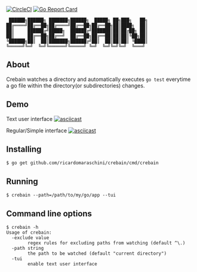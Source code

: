 [![CircleCI](https://circleci.com/gh/ricardomaraschini/crebain/tree/master.svg?style=svg)](https://circleci.com/gh/ricardomaraschini/crebain/tree/master)
[![Go Report Card](https://goreportcard.com/badge/github.com/axcdnt/snitch)](https://goreportcard.com/report/github.com/axcdnt/snitch)
``` 
 ██████╗██████╗ ███████╗██████╗  █████╗ ██╗███╗   ██╗
██╔════╝██╔══██╗██╔════╝██╔══██╗██╔══██╗██║████╗  ██║
██║     ██████╔╝█████╗  ██████╔╝███████║██║██╔██╗ ██║
██║     ██╔══██╗██╔══╝  ██╔══██╗██╔══██║██║██║╚██╗██║
╚██████╗██║  ██║███████╗██████╔╝██║  ██║██║██║ ╚████║
╚═════╝╚═╝  ╚═╝╚══════╝╚═════╝ ╚═╝  ╚═╝╚═╝╚═╝  ╚═══╝
```

## About

Crebain watches a directory and automatically executes `go test` everytime a
go file within the directory(or subdirectories) changes.

## Demo

Text user interface
[![asciicast](https://asciinema.org/a/258335.svg)](https://asciinema.org/a/258335)

Regular/Simple interface
[![asciicast](https://asciinema.org/a/INzHWa9uQe9ASeNhiGI4T5WBP.svg)](https://asciinema.org/a/INzHWa9uQe9ASeNhiGI4T5WBP)

## Installing

```
$ go get github.com/ricardomaraschini/crebain/cmd/crebain
```

## Running

```
$ crebain --path=/path/to/my/go/app --tui
```

## Command line options

```
$ crebain -h
Usage of crebain:
  -exclude value
        regex rules for excluding paths from watching (default ^\.)
  -path string
        the path to be watched (default "current directory")
  -tui
        enable text user interface
```
